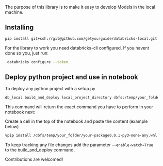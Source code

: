 
The purpose of this library is to make it easy to develop Models in the local machine.


## Installing



```sh
pip install git+ssh://git@github.com/getyourguide/databricks-local.git
```


For the library to work you need databricks-cli configured.
If you havent done so you, just run:

```sh
 databricks configure --token
```

## Deploy python project and use in notebook


To deploy any python project with a setup.py

```sh
db_local build_and_deploy local_project_directory dbfs:/temp/your_folder
```

This command will return the exact command you have to perform in your notebook next:

Create a cell in the top of the notebook and paste the content (example below)

```sh
%pip install /dbfs/temp/your_folder/your-package0.0.1-py3-none-any.whl  --force-reinstall --no-deps
```

To keep tracking any file changes add the parameter `--enable-watch=True` to the build_and_deploy command.



Contributions are welcomed!

